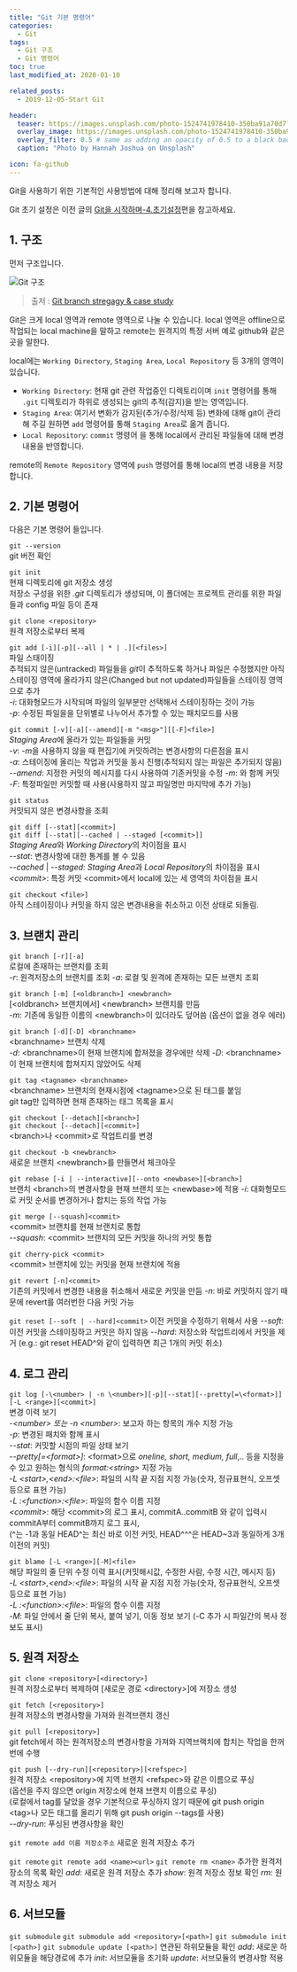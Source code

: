 ```yaml
---
title: "Git 기본 명령어"
categories: 
  - Git
tags: 
  - Git 구조
  - Git 명령어
toc: true
last_modified_at: 2020-01-10

related_posts:
  - 2019-12-05-Start Git

header:
  teaser: https://images.unsplash.com/photo-1524741978410-350ba91a70d7?ixlib=rb-1.2.1&ixid=eyJhcHBfaWQiOjEyMDd9&auto=format&fit=crop&w=959&q=80
  overlay_image: https://images.unsplash.com/photo-1524741978410-350ba91a70d7?ixlib=rb-1.2.1&ixid=eyJhcHBfaWQiOjEyMDd9&auto=format&fit=crop&w=959&q=80
  overlay_filter: 0.5 # same as adding an opacity of 0.5 to a black background
  caption: "Photo by Hannah Joshua on Unsplash"

icon: fa-github
---
```


Git을 사용하기 위한 기본적인 사용방법에 대해 정리해 보고자 합니다.

Git 초기 설정은 이전 글의  [Git을 시작하며-4.초기설정](/git/Start-Git/#4-초기-설정)편을 참고하세요.


## 1. 구조

먼저 구조입니다.

![Git 구조](https://image.slidesharecdn.com/gitbranchstregagycasestudywoogenius-140314152231-phpapp01/95/git-branch-stregagy-case-study-2-638.jpg?cb=1413975847)
> 출저 : [Git branch stregagy & case study](https://www.slideshare.net/WooGenius/git-branch-stregagy-case-study-woo-genius)

Git은 크게 local 영역과 remote 영역으로 나눌 수 있습니다. local 영역은 offline으로 작업되는 local machine을 말하고 remote는 원격지의 특정 서버 예로 github와 같은 곳을 말한다.

local에는 `Working Directory`, `Staging Area`, `Local Repository` 등 3개의 영역이 있습니다.

- `Working Directory`: 현재 git 관련 작업중인 디렉토리이며 `init` 명령어를 통해 `.git` 디렉토리가 하위로 생성되는 git의 추적(감지)을 받는 영역입니다.
- `Staging Area`: 여기서 변화가 감지된(추가/수정/삭제 등) 변화에 대해 git이 관리 해 주길 원하면 `add` 명령어를 통해 `Staging Area`로 옮겨 줍니다.
- `Local Repository`: `commit` 명령어 을 통해 local에서 관리된 파일들에 대해 변경 내용을 반영합니다.

remote의 `Remote Repository` 영역에 `push` 명령어를 통해 local의 변경 내용을 저장합니다.


## 2. 기본 명령어

다음은 기본 명령어 들입니다.

`git --version`  
git 버전 확인

`git init`  
현재 디렉토리에 git 저장소 생성  
저장소 구성을 위한 _.git_ 디렉토리가 생성되며, 이 폴더에는 프로젝트 관리를 위한 파일들과 config 파일 등이 존재

`git clone <repository>`  
원격 저장소로부터 복제

`git add [-i][-p][--all | * | .][<files>]`  
파일 스태이징  
추적되지 않은(untracked) 파일들을 *git*이 추적하도록 하거나 파일은 수정했지만 아직 스테이징 영역에 올라가지 않은(Changed but not updated)파일들을 스테이징 영역으로 추가  
_-i_: 대화형모드가 시작되며 파일의 일부분만 선택해서 스테이징하는 것이 가능  
_-p_: 수정된 파일을을 단위별로 나누어서 추가할 수 있는 패치모드를 사용

`git commit [-v][-a][--amend][-m "<msg>"][[-F]<file>]`  
*Staging Area*에 올라가 있는 파일들을 커밋  
_-v_: *-m*을 사용하지 않을 때 편집기에 커밋하려는 변경사항의 다른점을 표시  
_-a_: 스테이징에 올리는 작업과 커밋을 동시 진행(추적되지 않는 파일은 추가되지 않음)  
_--amend_: 지정한 커밋의 메시지를 다시 사용하여 기존커밋을 수정
_-m_: <msg>와 함께 커밋  
_-F_: 특정파일만 커밋할 때 사용(사용하지 않고 파일명만 마지막에 추가 가능)

`git status`  
커밋되지 않은 변경사항을 조회

`git diff [--stat][<commit>]`  
`git diff [--stat][--cached | --staged [<commit>]]`  
*Staging Area*와 *Working Directory*의 차이점을 표시  
_--stat_: 변경사항에 대한 통계를 볼 수 있음  
_--cached_ | _--staged_: *Staging Area*과 *Local Repository*의 차이점을 표시  
_\<commit>_: 특정 커밋 \<commit>에서 local에 있는 세 영역의 차이점을 표시  

`git checkout <file>]`  
아직 스테이징이나 커밋을 하지 않은 변경내용을 취소하고 이전 상태로 되돌림.

## 3. 브랜치 관리

`git branch [-r][-a]`  
로컬에 존재하는 브랜치를 조회  
_-r_: 원격저장소의 브랜치를 조회
_-a_: 로컬 및 원격에 존재하는 모든 브랜치 조회

`git branch [-m] [<oldbranch>] <newbranch>`  
[\<oldbranch> 브랜치에서] \<newbranch> 브랜치를 만듬  
_-m_: 기존에 동일한 이름의 \<newbranch>이 있더라도 덮어씀 (옵션이 없을 경우 에러)

`git branch [-d][-D] <branchname>`  
\<branchname> 브랜치 삭제  
_-d_: \<branchname>이 현재 브랜치에 합져졌을 경우에만 삭제
_-D_: \<branchname>이 현재 브랜치에 합져지지 않았어도 삭제

`git tag <tagname> <branchname>`  
\<branchname> 브랜치의 현재시점에 \<tagname>으로 된 태그를 붙임  
git tag만 입력하면 현재 존재하는 태그 목록을 표시

`git checkout [--detach][<branch>]`  
`git checkout [--detach][<commit>]`  
\<branch>나 \<commit>로 작업트리를 변경

`git checkout -b <newbranch>`  
새로운 브랜치 \<newbranch>를 만들면서 체크아웃

`git rebase [-i | --interactive][--onto <newbase>][<branch>]`  
브랜치 \<branch>의 변경사항을 현재 브랜치 또는 \<newbase>에 적용
_-i_: 대화형모드로 커밋 순서를 변경하거나 합치는 등의 작업 가능

`git merge [--squash]<commit>`  
\<commit> 브랜치를 현재 브랜치로 통합  
_--squash_: \<commit> 브랜치의 모든 커밋을 하나의 커밋 통합

`git cherry-pick <commit>`  
\<commit> 브랜치에 있는 커밋을 현재 브랜치에 적용

`git revert [-n]<commit>`  
기존의 커밋에서 변경한 내용을 취소해서 새로운 커밋을 만듬
_-n_: 바로 커밋하지 않기 때문에 revert를 여러번한 다음 커밋 가능

`git reset [--soft | --hard]<commit>`
이전 커밋을 수정하기 위해서 사용
_--soft_: 이전 커밋을 스테이징하고 커밋은 하지 않음
_--hard_: 저장소와 작업트리에서 커밋을 제거
(e.g.: git reset HEAD^와 같이 입력하면 최근 1개의 커밋 취소)

## 4. 로그 관리

`git log [-\<number> | -n \<number>][-p][--stat][--pretty[=\<format>]][-L <range>][<commit>]`  
변경 이력 보기  
_-\<number> 또는 -n \<number>_: 보고자 하는 항목의 개수 지정 가능  
_-p_: 변경된 패치와 함께 표시  
_--stat_: 커밋할 시점의 파일 상태 보기  
_--pretty[=\<format>]_: \<format>으로 *oneline, short, medium, full*,.. 등을 지정을 수 있고 원하는 형식의 *format:\<string>* 지정 가능  
_-L \<start>,\<end>:\<file>_: 파일의 시작 끝 지점 지정 가능(숫자, 정규표현식, 오프셋 등으로 표현 가능)  
_-L :\<function>:\<file>_: 파일의 함수 이름 지정  
_\<commit>_: 해당 \<commit>의 로그 표시, commitA..commitB 와 같이 입력시 commitA부터 commitB까지 로그 표시,  
(^는 -1과 동일 HEAD^는 최신 바로 이전 커밋, HEAD^^^은 HEAD~3과 동일하게 3개 이전의 커밋)

`git blame [-L <range>][-M]<file>`  
해당 파일의 줄 단위 수정 이력 표시(커밋해시값, 수정한 사람, 수정 시간, 메시지 등)  
_-L \<start>,\<end>:\<file>_: 파일의 시작 끝 지점 지정 가능(숫자, 정규표현식, 오프셋 등으로 표현 가능)  
_-L :\<function>:\<file>_: 파일의 함수 이름 지정  
_-M_: 파일 안에서 줄 단위 복사, 붙여 넣기, 이동 정보 보기 (-C 추가 시 파일간의 복사 정보도 표시)


## 5. 원격 저장소

`git clone <repository>[<directory>]`  
원격 저장소로부터 복제하여 [새로운 경로 \<directory>]에 저장소 생성

`git fetch [<repository>]`  
원격 저장소의 변경사항을 가져와 원격브랜치 갱신
 
`git pull [<repository>]`  
git fetch에서 하는 원격저장소의 변경사항을 가져와 지역브랙치에 합치는 작업을 한꺼번에 수행

`git push [--dry-run][<repository>][<refspec>]`  
원격 저장소 \<repository>에 지역 브랜치 \<refspec>와 같은 이름으로 푸싱  
(옵션을 주지 않으면 origin 저장소에 현재 브랜치 이름으로 푸싱)  
(로컬에서 tag를 달았을 경우 기본적으로 푸싱하지 않기 때문에 git push origin \<tag>나 모든 태그를 올리기 위해 git push origin --tags를 사용)  
_--dry-run_: 푸싱된 변경사항을 확인

`git remote add 이름 저장소주소`
새로운 원격 저장소 추가

`git remote`
`git remote add <name><url>`
`git remote rm <name>`
추가한 원격저장소의 목록 확인
_add_: 새로운 원격 저장소 추가
_show_: 원격 저장소 정보 확인
_rm_: 원격 저장소 제거


## 6. 서브모듈

`git submodule`
`git submodule add <repository>[<path>]`
`git submodule init [<path>]`
`git submodule update [<path>]`
연관된 하위모듈을 확인
_add_: 새로운 하위모듈을 해당경로에 추가
_init_: 서브모듈을 초기화
_update_: 서브모듈의 변경사항 적용
